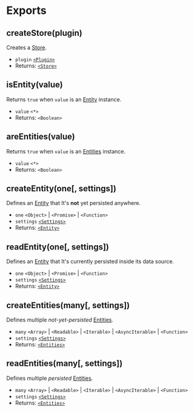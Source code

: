 # Exports

## createStore(plugin)

Creates a [Store](store.md).

- `plugin` [`<Plugin>`](plugin.md)
- Returns: [`<Store>`](store.md)

## isEntity(value)

Returns `true` when `value` is an [Entity](entity.md) instance.

- `value` `<*>`
- Returns: `<Boolean>`

## areEntities(value)

Returns `true` when `value` is an [Entities](entities.md) instance.

- `value` `<*>`
- Returns: `<Boolean>`

## createEntity(one[, settings])

Defines an [Entity](entity.md) that It's **not** yet persisted anywhere.

- `one` `<Object>` | `<Promise>` | `<Function>`
- `settings` [`<Settings>`](#settings)
- Returns: [`<Entity>`](entity.md)

## readEntity(one[, settings])

Defines an [Entity](entity.md) that It's currently persisted inside its data source.

- `one` `<Object>` | `<Promise>` | `<Function>`
- `settings` [`<Settings>`](#settings)
- Returns: [`<Entity>`](entity.md)

## createEntities(many[, settings])

Defines multiple _not-yet-persisted_ [Entities](entities.md).

- `many` `<Array>` | `<Readable>` | `<Iterable>` | `<AsyncIterable>` | `<Function>`
- `settings` [`<Settings>`](#settings)
- Returns: [`<Entities>`](entities.md)

## readEntities(many[, settings])

Defines multiple _persisted_ [Entities](entities.md).

- `many` `<Array>` | `<Readable>` | `<Iterable>` | `<AsyncIterable>` | `<Function>`
- `settings` [`<Settings>`](#settings)
- Returns: [`<Entities>`](entities.md)
